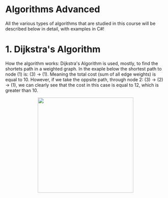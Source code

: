# Algorithms Advanced
All the various types of algorithms that are studied in this course will be described below in detail, with examples in C#!

# 1. Dijkstra's Algorithm

How the algorithm works:
   Dijkstra's Algorithm is used, mostly, to find the shortets path in a weighted graph. In the exaple below the shortest path to node (1) is:
(3) -> (1). Meaning the total cost (sum of all edge weights) is equal to 10. However, if we take the oppsite path, through node 2: (3) -> (2) -> (1), we can clearly see that the cost in this case is equal to 12, which is greater than 10.
  <p align="center">
     <img width="300" height="300" src="https://github.com/deyordanov/Softuni-Exercises/assets/122925849/151a170d-705f-4e6f-bfba-91178ec1f52e"/>
   </p>  
